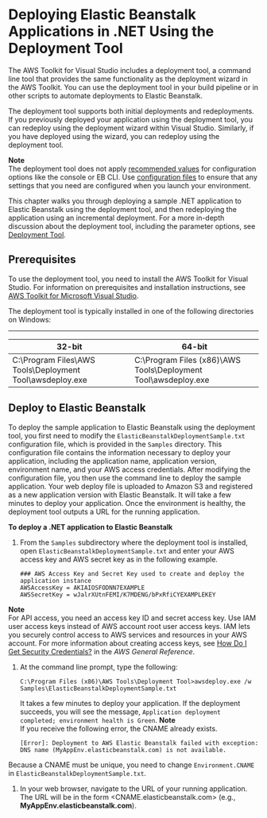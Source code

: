# Deploying Elastic Beanstalk Applications in \.NET Using the Deployment Tool<a name="deploy_NET_standalone_tool"></a>

The AWS Toolkit for Visual Studio includes a deployment tool, a command line tool that provides the same functionality as the deployment wizard in the AWS Toolkit\. You can use the deployment tool in your build pipeline or in other scripts to automate deployments to Elastic Beanstalk\.

The deployment tool supports both initial deployments and redeployments\. If you previously deployed your application using the deployment tool, you can redeploy using the deployment wizard within Visual Studio\. Similarly, if you have deployed using the wizard, you can redeploy using the deployment tool\.

**Note**  
The deployment tool does not apply [recommended values](command-options.md#configuration-options-recommendedvalues) for configuration options like the console or EB CLI\. Use [configuration files](ebextensions.md) to ensure that any settings that you need are configured when you launch your environment\.

This chapter walks you through deploying a sample \.NET application to Elastic Beanstalk using the deployment tool, and then redeploying the application using an incremental deployment\. For a more in\-depth discussion about the deployment tool, including the parameter options, see [Deployment Tool](http://docs.aws.amazon.com/AWSToolkitVS/latest/UserGuide/tkv-deploy-beanstalk.html)\.

## Prerequisites<a name="deploy_NET_standalone_tool.prereq"></a>

To use the deployment tool, you need to install the AWS Toolkit for Visual Studio\. For information on prerequisites and installation instructions, see [AWS Toolkit for Microsoft Visual Studio](https://aws.amazon.com/visualstudio/)\.

The deployment tool is typically installed in one of the following directories on Windows:


****  

| 32\-bit | 64\-bit | 
| --- | --- | 
|  C:\\Program Files\\AWS Tools\\Deployment Tool\\awsdeploy\.exe  |  C:\\Program Files \(x86\)\\AWS Tools\\Deployment Tool\\awsdeploy\.exe  | 

## Deploy to Elastic Beanstalk<a name="deploy_NET_standalone_tool.deploy"></a>

To deploy the sample application to Elastic Beanstalk using the deployment tool, you first need to modify the `ElasticBeanstalkDeploymentSample.txt` configuration file, which is provided in the `Samples` directory\. This configuration file contains the information necessary to deploy your application, including the application name, application version, environment name, and your AWS access credentials\. After modifying the configuration file, you then use the command line to deploy the sample application\. Your web deploy file is uploaded to Amazon S3 and registered as a new application version with Elastic Beanstalk\. It will take a few minutes to deploy your application\. Once the environment is healthy, the deployment tool outputs a URL for the running application\. 

**To deploy a \.NET application to Elastic Beanstalk**

1. From the `Samples` subdirectory where the deployment tool is installed, open `ElasticBeanstalkDeploymentSample.txt` and enter your AWS access key and AWS secret key as in the following example\.

   ```
   ### AWS Access Key and Secret Key used to create and deploy the application instance
   AWSAccessKey = AKIAIOSFODNN7EXAMPLE
   AWSSecretKey = wJalrXUtnFEMI/K7MDENG/bPxRfiCYEXAMPLEKEY
   ```
**Note**  
 For API access, you need an access key ID and secret access key\. Use IAM user access keys instead of AWS account root user access keys\. IAM lets you securely control access to AWS services and resources in your AWS account\. For more information about creating access keys, see [How Do I Get Security Credentials?](http://docs.aws.amazon.com/general/latest/gr/getting-aws-sec-creds.html) in the *AWS General Reference*\. 

1. At the command line prompt, type the following:

   ```
   C:\Program Files (x86)\AWS Tools\Deployment Tool>awsdeploy.exe /w Samples\ElasticBeanstalkDeploymentSample.txt
   ```

   It takes a few minutes to deploy your application\. If the deployment succeeds, you will see the message, `Application deployment completed; environment health is Green`\.
**Note**  
If you receive the following error, the CNAME already exists\.   

   ```
   [Error]: Deployment to AWS Elastic Beanstalk failed with exception: DNS name (MyAppEnv.elasticbeanstalk.com) is not available.
   ```
Because a CNAME must be unique, you need to change `Environment.CNAME` in `ElasticBeanstalkDeploymentSample.txt`\. 

1. In your web browser, navigate to the URL of your running application\. The URL will be in the form <CNAME\.elasticbeanstalk\.com> \(e\.g\., **MyAppEnv\.elasticbeanstalk\.com**\)\.